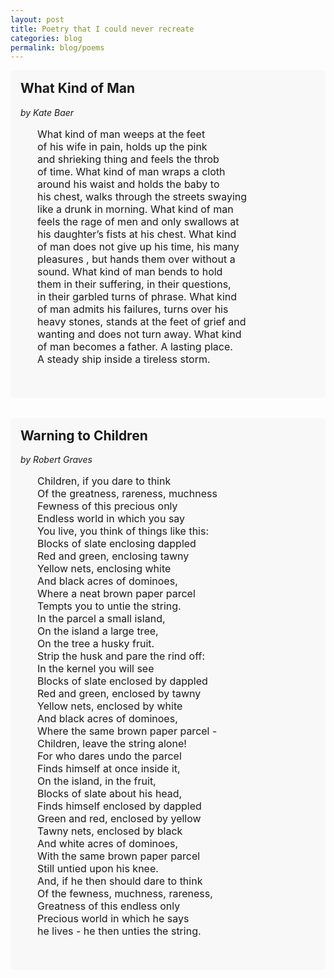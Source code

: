 ```yaml
---
layout: post
title: Poetry that I could never recreate
categories: blog
permalink: blog/poems
---
```


<!--more-->


<style>
.poem {
  background: #f8f8f8;
  padding: 1rem;
  border-radius: 6px;
  margin-bottom: 2rem;
}
.poem h2 {
  margin-top: 0;
}
.poem pre {
  white-space: pre-wrap; /* Keep line breaks but wrap long lines */
  font-family: inherit;
  font-size: 1rem;
}
</style>

<p></p>

<div class="poem">
  <h2>What Kind of Man</h2>
  <p><em>by Kate Baer</em></p>
  <pre>
      What kind of man weeps at the feet
      of his wife in pain, holds up the pink
      and shrieking thing and feels the throb
      of time. What kind of man wraps a cloth
      around his waist and holds the baby to
      his chest, walks through the streets swaying
      like a drunk in morning. What kind of man
      feels the rage of men and only swallows at
      his daughter’s fists at his chest. What kind
      of man does not give up his time, his many
      pleasures , but hands them over without a
      sound. What kind of man bends to hold
      them in their suffering, in their questions,
      in their garbled turns of phrase. What kind
      of man admits his failures, turns over his
      heavy stones, stands at the feet of grief and
      wanting and does not turn away. What kind
      of man becomes a father. A lasting place.
      A steady ship inside a tireless storm.
  </pre>
</div>


<div class="poem">
  <h2>Warning to Children</h2>
  <p><em>by Robert Graves</em></p>
  <pre>
      Children, if you dare to think
      Of the greatness, rareness, muchness
      Fewness of this precious only
      Endless world in which you say
      You live, you think of things like this:
      Blocks of slate enclosing dappled
      Red and green, enclosing tawny
      Yellow nets, enclosing white
      And black acres of dominoes,
      Where a neat brown paper parcel
      Tempts you to untie the string.
      In the parcel a small island,
      On the island a large tree,
      On the tree a husky fruit.
      Strip the husk and pare the rind off:
      In the kernel you will see
      Blocks of slate enclosed by dappled
      Red and green, enclosed by tawny
      Yellow nets, enclosed by white
      And black acres of dominoes,
      Where the same brown paper parcel -
      Children, leave the string alone!
      For who dares undo the parcel
      Finds himself at once inside it,
      On the island, in the fruit,
      Blocks of slate about his head,
      Finds himself enclosed by dappled
      Green and red, enclosed by yellow
      Tawny nets, enclosed by black
      And white acres of dominoes,
      With the same brown paper parcel
      Still untied upon his knee.
      And, if he then should dare to think
      Of the fewness, muchness, rareness,
      Greatness of this endless only
      Precious world in which he says
      he lives - he then unties the string.
  </pre>
</div>
